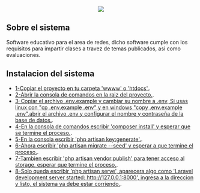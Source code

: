 <p align="center"><img src="https://laravel.com/assets/img/components/logo-laravel.svg"></p>

## Sobre el sistema

Software educativo para el area de redes, dicho software cumple con los requisitos para impartir clases a travez de temas publicados, asi como evaluaciones.

## Instalacion del sistema

- [1-Copiar el proyecto en tu carpeta 'wwww' o 'htdocs'.](#).
- [2-Abrir la consola de comandos en la raiz del proyecto.](#).
- [3-Copiar el archivo .env.example y cambiar su nombre a .env, Si usas linux con "cp .env.example .env" y en windows "copy .env.example .env",abrir el archivo .env y configurar el nombre y contraseña de la base de datos.](#).
- [4-En la consola de comandos escribir 'composer install' y esperar que se termine el proceso.](#).
- [5-En la consola escribir 'php artisan key:generate'.](#).
- [6-Ahora escribir 'php artisan migrate --seed' y esperar a que termine el proceso.](#).
- [7-Tambien escribir 'php artisan vendor:publish' para tener acceso al storage, esperar que termine el proceso.](#).
- [8-Solo queda escribir 'php artisan serve', aparecera algo como 'Laravel development server started: http://127.0.0.1:8000', ingresa a la direccion y listo, el sistema ya debe estar corriendo.](http://127.0.0.1:8000).